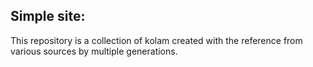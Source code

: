 ## Simple site:

This repository is a collection of kolam created with the reference from various sources by multiple generations.
